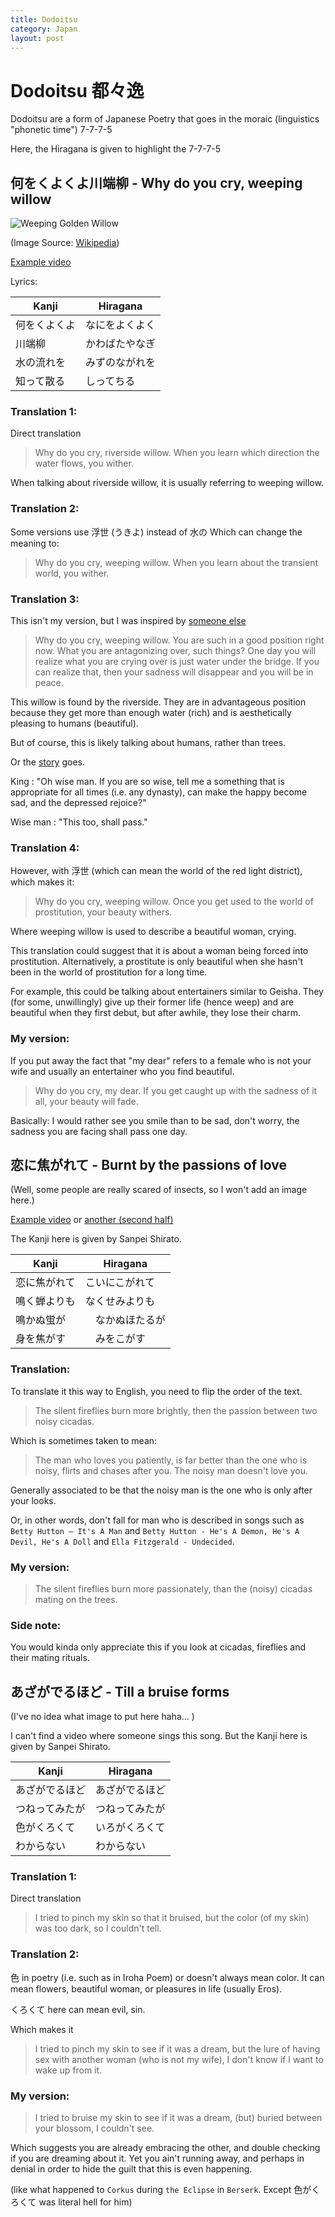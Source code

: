 ```yaml
---
title: Dodoitsu
category: Japan
layout: post
---
```


# Dodoitsu 都々逸

Dodoitsu are a form of Japanese Poetry that goes in the moraic (linguistics "phonetic time") 7-7-7-5

Here, the Hiragana is given to highlight the 7-7-7-5

## 何をくよくよ川端柳 - Why do you cry, weeping willow

![Weeping Golden Willow](https://upload.wikimedia.org/wikipedia/commons/thumb/1/17/2009_Salix_Sepulcralis_Group_%27Chrysocoma%27.JPG/800px-2009_Salix_Sepulcralis_Group_%27Chrysocoma%27.JPG) 

(Image Source: [Wikipedia](https://en.wikipedia.org/wiki/Salix_'Chrysocoma'))


[Example video](https://www.youtube.com/watch?v=QXTjufhNGUM)

Lyrics:

|Kanji| Hiragana|
|-|-|
|何をくよくよ| なにをよくよく|
|川端柳 | かわばたやなぎ |
|水の流れを|みずのながれを|
|知って散る|しってちる|

### Translation 1:
Direct translation
> Why do you cry, riverside willow.
When you learn which direction the water flows, you wither.

When talking about riverside willow, it is usually referring to weeping willow.

### Translation 2:
Some versions use 浮世 (うきよ) instead of 水の
Which can change the meaning to:
> Why do you cry, weeping willow.
When you learn about the transient world, you wither.

### Translation 3:
This isn't my version, but I was inspired by [someone else](https://ameblo.jp/luckydoor0803/entry-12695759171.html)
> Why do you cry, weeping willow. You are such in a good position right now. What you are antagonizing over, such things? One day you will realize what you are crying over is just water under the bridge. If you can realize that, then your sadness will disappear and you will be in peace.

This willow is found by the riverside. They are in advantageous position because they get more than enough water (rich) and is aesthetically pleasing to humans (beautiful).

But of course, this is likely talking about humans, rather than trees.

Or the [story](https://en.wikipedia.org/wiki/This_too_shall_pass) goes.

King : "Oh wise man. If you are so wise, tell me a something that is appropriate for all times (i.e. any dynasty), can make the happy become sad, and the depressed rejoice?"

Wise man : "This too, shall pass."

### Translation 4:
However, with 浮世 (which can mean the world of the red light district), which makes it:
> Why do you cry, weeping willow.
Once you get used to the world of prostitution, your beauty withers.

Where weeping willow is used to describe a beautiful woman, crying.

This translation could suggest that it is about a woman being forced into prostitution.
Alternatively, a prostitute is only beautiful when she hasn't been in the world of prostitution for a long time.

For example, this could be talking about entertainers similar to Geisha. They (for some, unwillingly) give up their former life (hence weep) and are beautiful when they first debut, but after awhile, they lose their charm.

### My version:
If you put away the fact that "my dear" refers to a female who is not your wife and usually an entertainer who you find beautiful.
> Why do you cry, my dear. If you get caught up with the sadness of it all, your beauty will fade.

Basically: I would rather see you smile than to be sad, don't worry, the sadness you are facing shall pass one day.


## 恋に焦がれて - Burnt by the passions of love

(Well, some people are really scared of insects, so I won't add an image here.)

[Example video](https://www.youtube.com/watch?v=BR129VOiqo0)
or [another (second half)](https://www.youtube.com/watch?v=ZMkeQlfNVE0)

The Kanji here is given by Sanpei Shirato.

|Kanji| Hiragana|
|-|-|
|恋に焦がれて| こいにこがれて|
|鳴く蝉よりも| なくせみよりも|
|鳴かぬ蛍が|　なかぬほたるが|
|身を焦がす|　みをこがす|

### Translation:
To translate it this way to English, you need to flip the order of the text.
> The silent fireflies burn more brightly, then the passion between two noisy cicadas.

Which is sometimes taken to mean:
> The man who loves you patiently, is far better than the one who is noisy, flirts and chases after you. The noisy man doesn't love you.

Generally associated to be that the noisy man is the one who is only after your looks.

Or, in other words, don't fall for man who is described in songs such as `Betty Hutton – It's A Man` and `Betty Hutton - He's A Demon, He's A Devil, He's A Doll` and `Ella Fitzgerald - Undecided`.

### My version:
> The silent fireflies burn more passionately, than the (noisy) cicadas mating on the trees.

### Side note:

You would kinda only appreciate this if you look at cicadas, fireflies and their mating rituals.

## あざがでるほど - Till a bruise forms

(I've no idea what image to put here haha... )

I can't find a video where someone sings this song.
But the Kanji here is given by Sanpei Shirato.

|Kanji| Hiragana|
|-|-|
|あざがでるほど|あざがでるほど|
|つねってみたが|つねってみたが|
|色がくろくて|いろがくろくて|
|わからない|わからない|

### Translation 1:
Direct translation
> I tried to pinch my skin so that it bruised, but the color (of my skin) was too dark, so I couldn't tell.

### Translation 2:
色 in poetry (i.e. such as in Iroha Poem) or doesn't always mean color.
It can mean flowers, beautiful woman, or pleasures in life (usually Eros).

くろくて here can mean evil, sin.

Which makes it
> I tried to pinch my skin to see if it was a dream, but the lure of having sex with another woman (who is not my wife), I don't know if I want to wake up from it.

### My version:
> I tried to bruise my skin to see if it was a dream, (but) buried between your blossom, I couldn't see.

Which suggests you are already embracing the other, and double checking if you are dreaming about it. Yet you ain't running away, and perhaps in denial in order to hide the guilt that this is even happening. 

(like what happened to `Corkus` during `the Eclipse` in `Berserk`. Except 色がくろくて was literal hell for him)